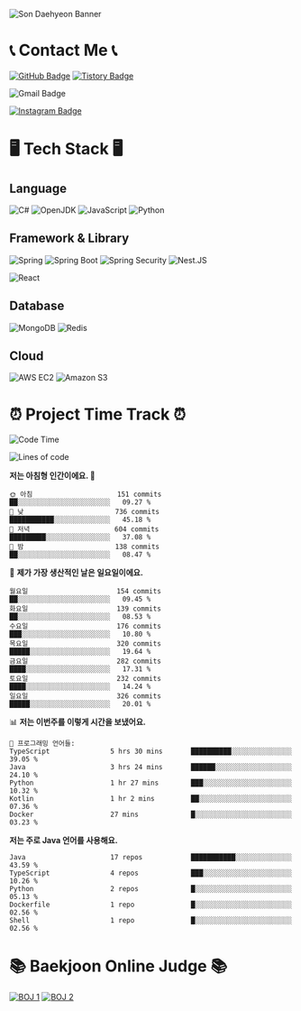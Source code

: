 ![Son Daehyeon Banner](https://capsule-render.vercel.app/api?type=waving&color=0:654ea3,100:eaafc8&height=250&animation=fadeIn&text=Son%20Daehyeon&fontSize=56&fontAlignY=35&fontColor=ffffff)

# 📞 Contact Me 📞

[![GitHub Badge](https://img.shields.io/badge/son--daehyeon-000000?style=for-the-badge&logo=github&logoColor=white)](https://github.com/son-daehyeon)
[![Tistory Badge](https://img.shields.io/badge/sondaehyeon-000000?style=for-the-badge&logo=tistory&logoColor=white)](https://sondaehyeon.tistory.com)

![Gmail Badge](https://img.shields.io/badge/sondaehyeon01@gmail.com-D14836?style=for-the-badge&logo=gmail&logoColor=white)

[![Instagram Badge](https://img.shields.io/badge/son.__.daehyeon-E4405F?style=for-the-badge&logo=instagram&logoColor=white)](https://www.instagram.com/son._.daehyeon/)

# 🖥️ Tech Stack 🖥️

## Language

![C#](https://img.shields.io/badge/C%23-512BD4?style=for-the-badge&logo=csharp&logoColor=white)
![OpenJDK](https://img.shields.io/badge/OpenJDK-ED8B00?style=for-the-badge&logo=openjdk&logoColor=white)
![JavaScript](https://img.shields.io/badge/JavaScript-323330?style=for-the-badge&logo=javascript&logoColor=F7DF1E)
![Python](https://img.shields.io/badge/Python-FFD43B?style=for-the-badge&logo=python&logoColor=blue)

## Framework & Library

![Spring](https://img.shields.io/badge/Spring-6DB33F?style=for-the-badge&logo=spring&logoColor=white)
![Spring Boot](https://img.shields.io/badge/Spring_Boot-F2F4F9?style=for-the-badge&logo=spring-boot)
![Spring Security](https://img.shields.io/badge/Spring_Security-F2F4F9?style=for-the-badge&logo=springsecurity)
![Nest.JS](https://img.shields.io/badge/-NestJs-ea2845?style=for-the-badge&logo=nestjs&logoColor=white)
 
![React](https://img.shields.io/badge/React-20232A?style=for-the-badge&logo=react&logoColor=61DAFB)

## Database
![MongoDB](https://img.shields.io/badge/MongoDB-4EA94B?style=for-the-badge&logo=mongodb&logoColor=white)
![Redis](https://img.shields.io/badge/Redis-DC382D?style=for-the-badge&logo=redis&logoColor=white)

## Cloud
![AWS EC2](https://img.shields.io/badge/AWS%20EC2-FF9900?style=for-the-badge&logo=amazon%20ec2&logoColor=white)
![Amazon S3](https://img.shields.io/badge/Amazon%20S3-569A31?style=for-the-badge&logo=amazon%20s3&logoColor=white)

# ⏰ Project Time Track ⏰
<!--START_SECTION:waka-->
![Code Time](http://img.shields.io/badge/Code%20Time-381%20hrs%2055%20mins-blue)

![Lines of code](https://img.shields.io/badge/%EC%A0%80%EB%8A%94%20%EC%97%AC%ED%83%9C%EA%B9%8C%EC%A7%80%20-435.0%20thousand%20%EC%A4%84%EC%9D%98%20%EC%BD%94%EB%93%9C%EB%A5%BC%20%EC%9E%91%EC%84%B1%ED%96%88%EC%96%B4%EC%9A%94.-blue)

**저는 아침형 인간이에요. 🐤** 

```text
🌞 아침                     151 commits         ██░░░░░░░░░░░░░░░░░░░░░░░   09.27 % 
🌆 낮　                     736 commits         ███████████░░░░░░░░░░░░░░   45.18 % 
🌃 저녁                     604 commits         █████████░░░░░░░░░░░░░░░░   37.08 % 
🌙 밤　                     138 commits         ██░░░░░░░░░░░░░░░░░░░░░░░   08.47 % 
```
📅 **제가 가장 생산적인 날은 일요일이에요.** 

```text
월요일                      154 commits         ██░░░░░░░░░░░░░░░░░░░░░░░   09.45 % 
화요일                      139 commits         ██░░░░░░░░░░░░░░░░░░░░░░░   08.53 % 
수요일                      176 commits         ███░░░░░░░░░░░░░░░░░░░░░░   10.80 % 
목요일                      320 commits         █████░░░░░░░░░░░░░░░░░░░░   19.64 % 
금요일                      282 commits         ████░░░░░░░░░░░░░░░░░░░░░   17.31 % 
토요일                      232 commits         ████░░░░░░░░░░░░░░░░░░░░░   14.24 % 
일요일                      326 commits         █████░░░░░░░░░░░░░░░░░░░░   20.01 % 
```


📊 **저는 이번주를 이렇게 시간을 보냈어요.** 

```text
💬 프로그래밍 언어들: 
TypeScript               5 hrs 30 mins       ██████████░░░░░░░░░░░░░░░   39.05 % 
Java                     3 hrs 24 mins       ██████░░░░░░░░░░░░░░░░░░░   24.10 % 
Python                   1 hr 27 mins        ███░░░░░░░░░░░░░░░░░░░░░░   10.32 % 
Kotlin                   1 hr 2 mins         ██░░░░░░░░░░░░░░░░░░░░░░░   07.36 % 
Docker                   27 mins             █░░░░░░░░░░░░░░░░░░░░░░░░   03.23 % 
```

**저는 주로 Java 언어를 사용해요.** 

```text
Java                     17 repos            ███████████░░░░░░░░░░░░░░   43.59 % 
TypeScript               4 repos             ███░░░░░░░░░░░░░░░░░░░░░░   10.26 % 
Python                   2 repos             █░░░░░░░░░░░░░░░░░░░░░░░░   05.13 % 
Dockerfile               1 repo              █░░░░░░░░░░░░░░░░░░░░░░░░   02.56 % 
Shell                    1 repo              █░░░░░░░░░░░░░░░░░░░░░░░░   02.56 % 
```




<!--END_SECTION:waka-->

# 📚 Baekjoon Online Judge 📚
[![BOJ 1](https://mazandi.herokuapp.com/api?handle=sondaehyeon01)](https://solved.ac/profile/sondaehyeon01)
[![BOJ 2](https://mazandi.herokuapp.com/api?handle=kmu_daehyeon)](https://solved.ac/profile/kmu_daehyeon)
